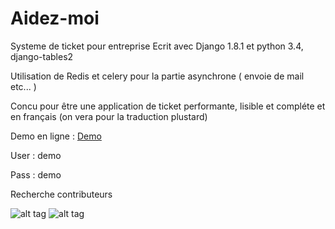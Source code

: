 # Aidez-moi

Systeme de ticket pour entreprise 
Ecrit avec Django 1.8.1 et python 3.4, django-tables2

Utilisation de Redis et celery pour la partie asynchrone ( envoie de mail etc... )

Concu pour être une application de ticket performante, lisible et compléte et en français (on vera pour la traduction plustard)

Demo en ligne : [Demo](http://hadmagic.pythonanywhere.com)

User : demo

Pass : demo

Recherche contributeurs


![alt tag](https://github.com/hadmagic/Aidez-moi/blob/master/pict1.jpg)
![alt tag](https://github.com/hadmagic/Aidez-moi/blob/master/pict2.jpg)
